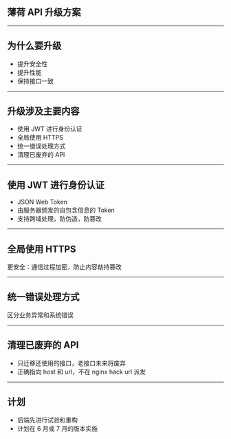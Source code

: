 
## 薄荷 API 升级方案

---

## 为什么要升级

* 提升安全性
* 提升性能
* 保持接口一致

---

## 升级涉及主要内容

* 使用 JWT 进行身份认证
* 全局使用 HTTPS
* 统一错误处理方式
* 清理已废弃的 API

---

## 使用 JWT 进行身份认证

* JSON Web Token
* 由服务器颁发的自包含信息的 Token
* 支持跨域处理，防伪造，防篡改

---

## 全局使用 HTTPS

更安全：通信过程加密，防止内容劫持篡改

---

## 统一错误处理方式

区分业务异常和系统错误

---

## 清理已废弃的 API

* 只迁移还使用的接口，老接口未来将废弃
* 正确指向 host 和 url，不在 nginx hack url 派发

---

## 计划

* 后端先进行试验和重构
* 计划在 6 月或 7 月的版本实施
